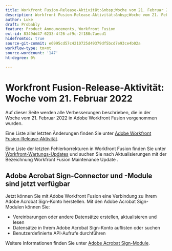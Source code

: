 ```yaml
---
title: Workfront Fusion-Release-Aktivität:&nbsp;Woche vom 21. Februar 2022
description: Workfront Fusion-Release-Aktivität:&nbsp;Woche vom 21. Februar 2022
author: Luke
draft: Probably
feature: Product Announcements, Workfront Fusion
exl-id: 8349dd47-6233-4f26-af9c-2f180c7aecd1
hidefromtoc: true
source-git-commit: e6995cd57c4210725d49379df5bcd7e93ce4b02a
workflow-type: tm+mt
source-wordcount: '147'
ht-degree: 0%

---
```


# Workfront Fusion-Release-Aktivität: Woche vom 21. Februar 2022

Auf dieser Seite werden alle Verbesserungen beschrieben, die in der Woche vom 21. Februar 2022 in Adobe Workfront Fusion vorgenommen wurden.

Eine Liste aller letzten Änderungen finden Sie unter [Adobe Workfront Fusion-Release-Aktivität](../../../product-announcements/product-releases/fusion-release-activity/fusion-release-activity.md).

Eine Liste der letzten Fehlerkorrekturen in Workfront Fusion finden Sie unter [Workfront-Wartungs-Updates](https://experienceleague.adobe.com/docs/workfront-known-issues/releases/current-updates.html) und suchen Sie nach Aktualisierungen mit der Bezeichnung Workfront Fusion Maintenance Update .

## Adobe Acrobat Sign-Connector und -Module sind jetzt verfügbar

Jetzt können Sie mit Adobe Workfront Fusion eine Verbindung zu Ihrem Adobe Acrobat Sign-Konto herstellen. Mit den Adobe Acrobat Sign-Modulen können Sie:

* Vereinbarungen oder andere Datensätze erstellen, aktualisieren und lesen
* Datensätze in Ihrem Adobe Acrobat Sign-Konto auflisten oder suchen
* Benutzerdefinierte API-Aufrufe durchführen

Weitere Informationen finden Sie unter [Adobe Acrobat Sign-Module](../../../workfront-fusion/apps-and-their-modules/adobe-sign-modules.md).
